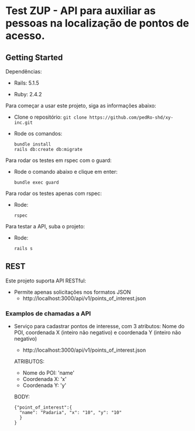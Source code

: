# Test ZUP - API para auxiliar as pessoas na localização de pontos de acesso.

## Getting Started

Dependências:
* Rails: 5.1.5

* Ruby: 2.4.2

Para começar a usar este projeto, siga as informações abaixo:
* Clone o repositório: `git clone https://github.com/pedRo-shd/xy-inc.git`

* Rode os comandos:
  ```
  bundle install
  rails db:create db:migrate
  ```

Para rodar os testes em rspec com o guard:
* Rode o comando abaixo e clique em enter:
  ```
  bundle exec guard
  ```

Para rodar os testes apenas com rspec:
* Rode:
  ```
  rspec
  ```

Para testar a API, suba o projeto:
* Rode:
  ```
  rails s
  ```

## REST

Este projeto suporta API RESTful:
* Permite apenas solicitações nos formatos JSON
    * http://localhost:3000/api/v1/points_of_interest.json

### Examplos de chamadas a API
* Serviço para cadastrar pontos de interesse, com 3 atributos: Nome do POI, coordenada X
(inteiro não negativo) e coordenada Y (inteiro não negativo)
  * http://localhost:3000/api/v1/points_of_interest.json

  ATRIBUTOS:
  - Nome do POI: 'name'
  - Coordenada X: 'x'
  - Coordenada Y: 'y'

  BODY:
  ```
  {"point_of_interest":{
    "name": "Padaria", "x": "10", "y": "10"
    }
  }
  ```
